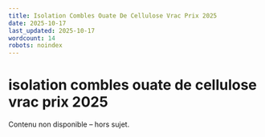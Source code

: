 ```yaml
---
title: Isolation Combles Ouate De Cellulose Vrac Prix 2025
date: 2025-10-17
last_updated: 2025-10-17
wordcount: 14
robots: noindex
---
```


# isolation combles ouate de cellulose vrac prix 2025

Contenu non disponible – hors sujet.